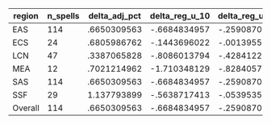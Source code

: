 region|n_spells|delta_adj_pct|delta_reg_u_10|delta_reg_u_20|delta_reg_u_30|delta_reg_u_40|delta_reg_u_50|delta_reg_u_60|delta_reg_u_70|delta_reg_u_80|delta_reg_u_90
---|---|---|---|---|---|---|---|---|---|---|---
EAS|114|.6650309563|-.6684834957|-.2590870261|-.0430876389|.2137870938|.591765821|.9008276463|1.136981845|1.55094254|2.206258059
ECS|24|.6805986762|-.1443696022|-.0013955832|.1183042526|.1756620407|.4949632585|.764649868|1.004411697|1.412716746|1.645136476
LCN|47|.3387065828|-.8086013794|-.4284122884|-.1785914153|.0239906311|.2448914796|.496730268|.5525708795|1.089253068|1.834116817
MEA|12|.7021214962|-1.710348129|-.8284057379|-.4483642578|-.1699390411|1.01478672|1.715368271|1.788669586|1.902871132|3.082644701
SAS|114|.6650309563|-.6684834957|-.2590870261|-.0430876389|.2137870938|.591765821|.9008276463|1.136981845|1.55094254|2.206258059
SSF|29|1.137793899|-.5638717413|-.0539535508|.1339449137|.6527267694|1.0260818|1.319777369|1.92885232|2.301187038|2.989532232
Overall|114|.6650309563|-.6684834957|-.2590870261|-.0430876389|.2137870938|.591765821|.9008276463|1.136981845|1.55094254|2.206258059
